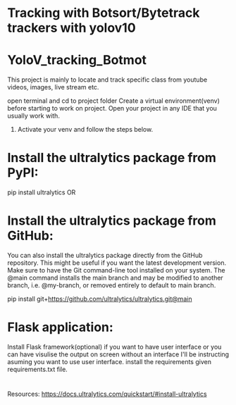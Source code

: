 # Tracking with Botsort/Bytetrack trackers with yolov10
# YoloV_tracking_Botmot
This project is mainly to locate and track specific class from youtube videos, images, live stream etc.



open terminal and cd to project folder
Create a virtual environment(venv) before starting to work on project.
Open your project in any IDE that you usually work with. 

1. Activate your venv and follow the steps below.
# Install the ultralytics package from PyPI:
pip install ultralytics
OR
# Install the ultralytics package from GitHub:
You can also install the ultralytics package directly from the GitHub repository. This might be useful if you want the latest development version. Make sure to have the Git command-line tool installed on your system. The @main command installs the main branch and may be modified to another branch, i.e. @my-branch, or removed entirely to default to main branch.


pip install git+https://github.com/ultralytics/ultralytics.git@main
# Flask application:

Install Flask framework(optional) if you want to have user interface or you can have visulise the output on screen without an interface
I'll be instructing asuming you want to use user interface.
install the requirements given requirements.txt file.

# 






Resources:
https://docs.ultralytics.com/quickstart/#install-ultralytics

